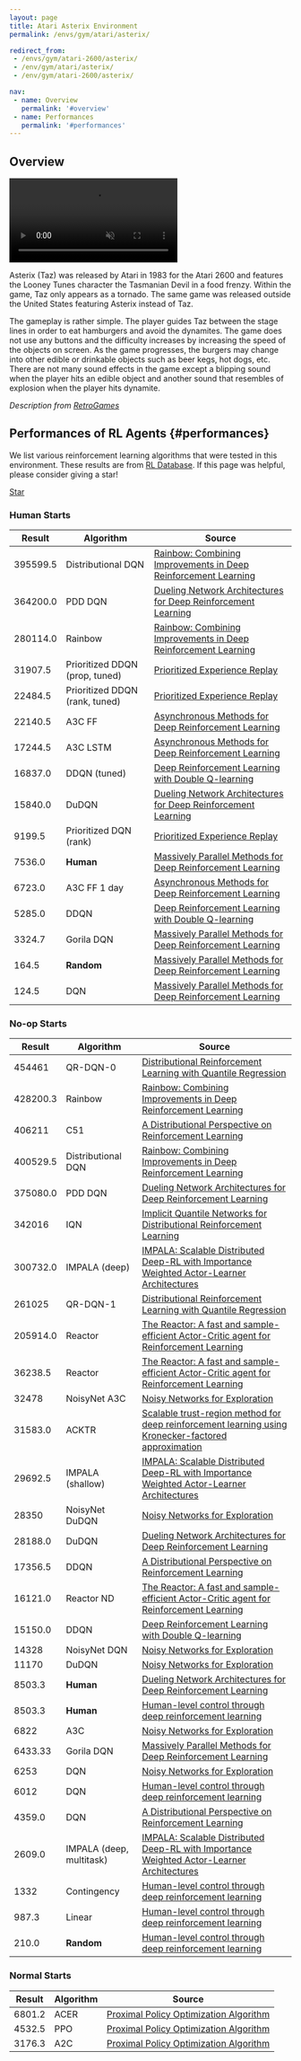 ```yaml
---
layout: page
title: Atari Asterix Environment
permalink: /envs/gym/atari/asterix/

redirect_from:
 - /envs/gym/atari-2600/asterix/
 - /env/gym/atari/asterix/
 - /env/gym/atari-2600/asterix/

nav:
 - name: Overview
   permalink: '#overview'
 - name: Performances
   permalink: '#performances'
---
```



## Overview

<video autoplay muted loop controls>
  <source src="{{ 'assets/_pages/envs/gym/atari/asterix.mp4' | absolute_url }}" type="video/mp4">
</video>

Asterix (Taz) was released by Atari in 1983 for the Atari 2600 and features the Looney Tunes character the Tasmanian Devil in a food frenzy. Within the game, Taz only appears as a tornado. The same game was released outside the United States featuring Asterix instead of Taz.

The gameplay is rather simple. The player guides Taz between the stage lines in order to eat hamburgers and avoid the dynamites. The game does not use any buttons and the difficulty increases by increasing the speed of the objects on screen. As the game progresses, the burgers may change into other edible or drinkable objects such as beer kegs, hot dogs, etc. There are not many sound effects in the game except a blipping sound when the player hits an edible object and another sound that resembles of explosion when the player hits dynamite.

*Description from [RetroGames](https://www.retrogames.cz/play_386-Atari2600.php)*


## Performances of RL Agents {#performances}

We list various reinforcement learning algorithms that were tested in this environment. These results are from [RL Database](https://github.com/seungjaeryanlee/rldb). If this page was helpful, please consider giving a star!

<!-- Place this tag where you want the button to render. -->
<a class="github-button" href="https://github.com/seungjaeryanlee/rldb" data-icon="octicon-star" data-size="large" data-show-count="true" aria-label="Star seungjaeryanlee/rldb on GitHub">Star</a>
<!-- Place this tag in your head or just before your close body tag. -->
<script async defer src="https://buttons.github.io/buttons.js"></script>

### Human Starts

| Result | Algorithm | Source |
|--------|-----------|--------|
| 395599.5 | Distributional DQN | [Rainbow: Combining Improvements in Deep Reinforcement Learning](https://arxiv.org/abs/1710.02298) |
| 364200.0 | PDD DQN | [Dueling Network Architectures for Deep Reinforcement Learning](https://arxiv.org/abs/1511.06581) |
| 280114.0 | Rainbow | [Rainbow: Combining Improvements in Deep Reinforcement Learning](https://arxiv.org/abs/1710.02298) |
| 31907.5 | Prioritized DDQN (prop, tuned) | [Prioritized Experience Replay](https://arxiv.org/abs/1511.05952) |
| 22484.5 | Prioritized DDQN (rank, tuned) | [Prioritized Experience Replay](https://arxiv.org/abs/1511.05952) |
| 22140.5 | A3C FF | [Asynchronous Methods for Deep Reinforcement Learning](https://arxiv.org/abs/1602.01783) |
| 17244.5 | A3C LSTM | [Asynchronous Methods for Deep Reinforcement Learning](https://arxiv.org/abs/1602.01783) |
| 16837.0 | DDQN (tuned) | [Deep Reinforcement Learning with Double Q-learning](https://arxiv.org/abs/1509.06461) |
| 15840.0 | DuDQN | [Dueling Network Architectures for Deep Reinforcement Learning](https://arxiv.org/abs/1511.06581) |
| 9199.5 | Prioritized DQN (rank) | [Prioritized Experience Replay](https://arxiv.org/abs/1511.05952) |
| 7536.0 | **Human** | [Massively Parallel Methods for Deep Reinforcement Learning](https://arxiv.org/abs/1507.04296) |
| 6723.0 | A3C FF 1 day | [Asynchronous Methods for Deep Reinforcement Learning](https://arxiv.org/abs/1602.01783) |
| 5285.0 | DDQN | [Deep Reinforcement Learning with Double Q-learning](https://arxiv.org/abs/1509.06461) |
| 3324.7 | Gorila DQN | [Massively Parallel Methods for Deep Reinforcement Learning](https://arxiv.org/abs/1507.04296) |
| 164.5 | **Random** | [Massively Parallel Methods for Deep Reinforcement Learning](https://arxiv.org/abs/1507.04296) |
| 124.5 | DQN | [Massively Parallel Methods for Deep Reinforcement Learning](https://arxiv.org/abs/1507.04296) |


### No-op Starts

| Result | Algorithm | Source |
|--------|-----------|--------|
| 454461 | QR-DQN-0 | [Distributional Reinforcement Learning with Quantile Regression](https://arxiv.org/abs/1710.10044) |
| 428200.3 | Rainbow | [Rainbow: Combining Improvements in Deep Reinforcement Learning](https://arxiv.org/abs/1710.02298) |
| 406211 | C51 | [A Distributional Perspective on Reinforcement Learning](https://arxiv.org/abs/1707.06887) |
| 400529.5 | Distributional DQN | [Rainbow: Combining Improvements in Deep Reinforcement Learning](https://arxiv.org/abs/1710.02298) |
| 375080.0 | PDD DQN | [Dueling Network Architectures for Deep Reinforcement Learning](https://arxiv.org/abs/1511.06581) |
| 342016 | IQN | [Implicit Quantile Networks for Distributional Reinforcement Learning](https://arxiv.org/abs/1806.06923) |
| 300732.0 | IMPALA (deep) | [IMPALA: Scalable Distributed Deep-RL with Importance Weighted Actor-Learner Architectures](https://arxiv.org/abs/1802.01561) |
| 261025 | QR-DQN-1 | [Distributional Reinforcement Learning with Quantile Regression](https://arxiv.org/abs/1710.10044) |
| 205914.0 | Reactor | [The Reactor: A fast and sample-efficient Actor-Critic agent for Reinforcement Learning](https://arxiv.org/abs/1704.04651) |
| 36238.5 | Reactor | [The Reactor: A fast and sample-efficient Actor-Critic agent for Reinforcement Learning](https://arxiv.org/abs/1704.04651) |
| 32478 | NoisyNet A3C | [Noisy Networks for Exploration](https://arxiv.org/abs/1706.10295) |
| 31583.0 | ACKTR | [Scalable trust-region method for deep reinforcement learning using Kronecker-factored approximation](https://arxiv.org/abs/1708.05144) |
| 29692.5 | IMPALA (shallow) | [IMPALA: Scalable Distributed Deep-RL with Importance Weighted Actor-Learner Architectures](https://arxiv.org/abs/1802.01561) |
| 28350 | NoisyNet DuDQN | [Noisy Networks for Exploration](https://arxiv.org/abs/1706.10295) |
| 28188.0 | DuDQN | [Dueling Network Architectures for Deep Reinforcement Learning](https://arxiv.org/abs/1511.06581) |
| 17356.5 | DDQN | [A Distributional Perspective on Reinforcement Learning](https://arxiv.org/abs/1707.06887) |
| 16121.0 | Reactor ND | [The Reactor: A fast and sample-efficient Actor-Critic agent for Reinforcement Learning](https://arxiv.org/abs/1704.04651) |
| 15150.0 | DDQN | [Deep Reinforcement Learning with Double Q-learning](https://arxiv.org/abs/1509.06461) |
| 14328 | NoisyNet DQN | [Noisy Networks for Exploration](https://arxiv.org/abs/1706.10295) |
| 11170 | DuDQN | [Noisy Networks for Exploration](https://arxiv.org/abs/1706.10295) |
| 8503.3 | **Human** | [Dueling Network Architectures for Deep Reinforcement Learning](https://arxiv.org/abs/1511.06581) |
| 8503.3 | **Human** | [Human-level control through deep reinforcement learning](https://storage.googleapis.com/deepmind-media/dqn/DQNNaturePaper.pdf) |
| 6822 | A3C | [Noisy Networks for Exploration](https://arxiv.org/abs/1706.10295) |
| 6433.33 | Gorila DQN | [Massively Parallel Methods for Deep Reinforcement Learning](https://arxiv.org/abs/1507.04296) |
| 6253 | DQN | [Noisy Networks for Exploration](https://arxiv.org/abs/1706.10295) |
| 6012 | DQN | [Human-level control through deep reinforcement learning](https://storage.googleapis.com/deepmind-media/dqn/DQNNaturePaper.pdf) |
| 4359.0 | DQN | [A Distributional Perspective on Reinforcement Learning](https://arxiv.org/abs/1707.06887) |
| 2609.0 | IMPALA (deep, multitask) | [IMPALA: Scalable Distributed Deep-RL with Importance Weighted Actor-Learner Architectures](https://arxiv.org/abs/1802.01561) |
| 1332 | Contingency | [Human-level control through deep reinforcement learning](https://storage.googleapis.com/deepmind-media/dqn/DQNNaturePaper.pdf) |
| 987.3 | Linear | [Human-level control through deep reinforcement learning](https://storage.googleapis.com/deepmind-media/dqn/DQNNaturePaper.pdf) |
| 210.0 | **Random** | [Human-level control through deep reinforcement learning](https://storage.googleapis.com/deepmind-media/dqn/DQNNaturePaper.pdf) |


### Normal Starts

| Result | Algorithm | Source |
|--------|-----------|--------|
| 6801.2 | ACER | [Proximal Policy Optimization Algorithm](https://arxiv.org/abs/1707.06347) |
| 4532.5 | PPO | [Proximal Policy Optimization Algorithm](https://arxiv.org/abs/1707.06347) |
| 3176.3 | A2C | [Proximal Policy Optimization Algorithm](https://arxiv.org/abs/1707.06347) |


